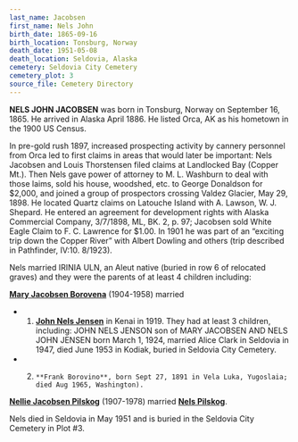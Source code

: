 ```yaml
---
last_name: Jacobsen
first_name: Nels John
birth_date: 1865-09-16
birth_location: Tonsburg, Norway
death_date: 1951-05-08
death_location: Seldovia, Alaska
cemetery: Seldovia City Cemetery
cemetery_plot: 3
source_file: Cemetery Directory
---
```

**NELS JOHN JACOBSEN** was born in Tonsburg, Norway on September 16, 1865.  He arrived in Alaska April 1886. He listed Orca, AK as his hometown in the 1900 US Census.

In pre-gold rush 1897, increased prospecting activity by cannery personnel from Orca led to first claims in areas that would later be important: Nels Jacobsen and Louis Thorstensen filed claims at Landlocked Bay (Copper Mt.). Then Nels gave power of attorney to M. L. Washburn to deal with those laims, sold his house, woodshed, etc. to George Donaldson for $2,000, and joined a group of prospectors crossing Valdez Glacier, May 29, 1898. He located Quartz claims on Latouche Island with A. Lawson, W. J. Shepard.  He entered an agreement for development rights with Alaska Commercial Company, 3/7/1898, ML, BK. 2, p. 97; Jacobsen sold White Eagle Claim to F. C. Lawrence for $1.00. In 1901 he was part of an “exciting trip down the Copper River” with Albert Dowling and others (trip described in Pathfinder, IV:10. 8/1923). 


Nels married IRINIA ULN, an Aleut native (buried in row 6 of relocated graves) and they were the parents of at least 4 children including:

[**Mary Jacobsen Borovena**](./Borovena_Mary_Jacobsen.md) (1904-1958) married 
- 1.	[**John Nels Jensen**](./Jensen_John_Nels.md) in Kenai in 1919. They had at least 3 children, including:
            JOHN NELS JENSON son of MARY JACOBSEN AND NELS JOHN JENSEN born March 1, 1924, married Alice Clark in Seldovia in 1947, died June 1953 in Kodiak, buried in Seldovia City Cemetery.
- 2.	 **Frank Borovino**, born Sept 27, 1891 in Vela Luka, Yugoslaia; died Aug 1965, Washington).

[**Nellie Jacobsen Pilskog**](./Pilskog_Nellie_Jacobsen.md) (1907-1978) married [**Nels Pilskog**](./Pilskog_Nels_Rasmussen.md).

 Nels died in Seldovia in May 1951 and is buried in the Seldovia City Cemetery in Plot #3.  
